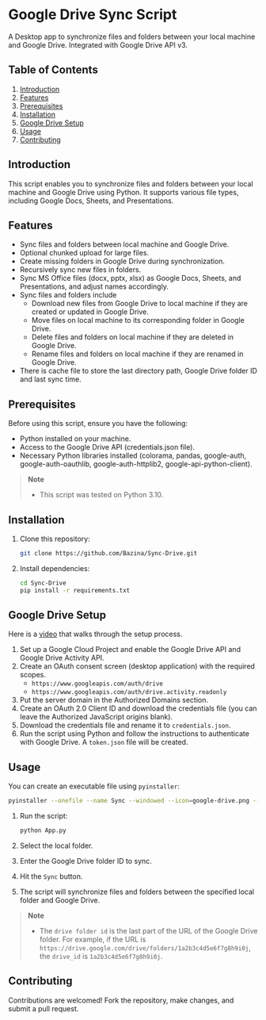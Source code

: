 # Google Drive Sync Script

A Desktop app to synchronize files and folders between your local machine and Google Drive. Integrated with Google Drive
API v3.

## Table of Contents

1. [Introduction](#introduction)
2. [Features](#features)
3. [Prerequisites](#prerequisites)
4. [Installation](#installation)
5. [Google Drive Setup](#google-drive-setup)
6. [Usage](#usage)
7. [Contributing](#contributing)

## Introduction

This script enables you to synchronize files and folders between your local machine and Google Drive using Python. It
supports various file types, including Google Docs, Sheets, and Presentations.

## Features

- Sync files and folders between local machine and Google Drive.
- Optional chunked upload for large files.
- Create missing folders in Google Drive during synchronization.
- Recursively sync new files in folders.
- Sync MS Office files (docx, pptx, xlsx) as Google Docs, Sheets, and Presentations, and adjust names accordingly.
- Sync files and folders include
    - Download new files from Google Drive to local machine if they are created or updated in Google Drive.
    - Move files on local machine to its corresponding folder in Google Drive.
    - Delete files and folders on local machine if they are deleted in Google Drive.
    - Rename files and folders on local machine if they are renamed in Google Drive.
- There is cache file to store the last directory path, Google Drive folder ID and last sync time.

## Prerequisites

Before using this script, ensure you have the following:

- Python installed on your machine.
- Access to the Google Drive API (credentials.json file).
- Necessary Python libraries installed (colorama, pandas, google-auth, google-auth-oauthlib, google-auth-httplib2,
  google-api-python-client).

> **Note**
> - This script was tested on Python 3.10.

## Installation

1. Clone this repository:

   ```bash
   git clone https://github.com/Bazina/Sync-Drive.git
   ```

2. Install dependencies:

   ```bash
   cd Sync-Drive
   pip install -r requirements.txt
   ```

## Google Drive Setup

Here is a [video](https://youtu.be/ifw3b4Uf06g) that walks through the setup process.

1. Set up a Google Cloud Project and enable the Google Drive API and Google Drive Activity API.
2. Create an OAuth consent screen (desktop application) with the required scopes.
    - `https://www.googleapis.com/auth/drive`
    - `https://www.googleapis.com/auth/drive.activity.readonly`
3. Put the server domain in the Authorized Domains section.
4. Create an OAuth 2.0 Client ID and download the credentials file (you can leave the Authorized JavaScript origins
   blank).
5. Download the credentials file and rename it to `credentials.json`.
6. Run the script using Python and follow the instructions to authenticate with Google Drive. A `token.json` file will
   be created.

## Usage

You can create an executable file using `pyinstaller`:

```bash
pyinstaller --onefile --name Sync --windowed --icon=google-drive.png --add-data "warning.png;." --noconsole App.py 
```

1. Run the script:

   ```bash
   python App.py
   ```

2. Select the local folder.
3. Enter the Google Drive folder ID to sync.
4. Hit the `Sync` button.
5. The script will synchronize files and folders between the specified local folder and Google Drive.

> **Note**
>
> - The `drive folder id` is the last part of the URL of the Google Drive folder. For example, if the URL
    is `https://drive.google.com/drive/folders/1a2b3c4d5e6f7g8h9i0j`, the `drive_id` is `1a2b3c4d5e6f7g8h9i0j`.

## Contributing

Contributions are welcomed! Fork the repository, make changes, and submit a pull request.